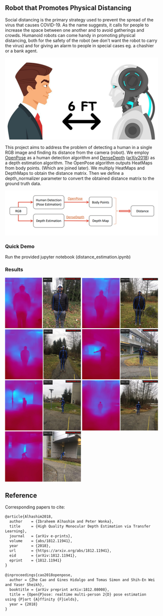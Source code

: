 ## Robot that Promotes Physical Distancing

Social distancing is the primary strategy used to prevent the spread of the virus that causes COVID-19. As the name suggests, it calls for people to increase the space between one another and to avoid gatherings and crowds. Humanoid robots can come handy in promoting physical distancing, both for the safety of the robot (we don't want the robot to carry the virus) and for giving an alarm to people in special cases eg. a chashier or a bank agent. 

<img src="./images/robot.jpg">

This project aims to address the problem of detecting a human in a single RGB image and 
finding its distance from the camera (robot). 
We employ [OpenPose](https://github.com/CMU-Perceptual-Computing-Lab/openpose) as a human detection algorithm and [DenseDepth](https://github.com/ialhashim/DenseDepth) ([arXiv2018](https://arxiv.org/abs/1812.11941)) as a depth estimation algorithm.
The OpenPose algorithm outputs HeatMaps from body points. (Which are joined later). 
We multiply HeatMaps and DepthMaps to obtain the distance matrix. Then we define a depth_normalizer parameter to convert the
obtained distance matrix to the ground truth data. 

<img src="./images/approach.png">

### Quick Demo

Run the provided jupyter notebook (distance_estimation.ipynb)

### Results
<div>
   <img width="250"  src="./images/results+depth/130.jpeg">
   <img width="250"  src="./images/results+depth/200.jpeg">
   <img width="250"  src="./images/results+depth/300.jpeg">
   <img width="250"  src="./images/results+depth/400.jpeg">
   <img width="250"  src="./images/results+depth/500.jpeg">
   <img width="250"  src="./images/results+depth/600.jpeg">
   <img width="250"  src="./images/results+depth/750.jpeg">
</div>


## Reference
Corresponding papers to cite:
```
@article{Alhashim2018,
  author    = {Ibraheem Alhashim and Peter Wonka},
  title     = {High Quality Monocular Depth Estimation via Transfer Learning},
  journal   = {arXiv e-prints},
  volume    = {abs/1812.11941},
  year      = {2018},
  url       = {https://arxiv.org/abs/1812.11941},
  eid       = {arXiv:1812.11941},
  eprint    = {1812.11941}
}

@inproceedings{cao2018openpose,
  author = {Zhe Cao and Gines Hidalgo and Tomas Simon and Shih-En Wei and Yaser Sheikh},
  booktitle = {arXiv preprint arXiv:1812.08008},
  title = {Open{P}ose: realtime multi-person 2{D} pose estimation using {P}art {A}ffinity {F}ields},
  year = {2018}
}

```
